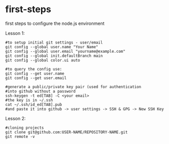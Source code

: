 # first-steps
first steps to configure the node.js environment

Lesson 1:

	#to setup initial git settings - user/email
	git config --global user.name "Your Name"
	git config --global user.email "yourname@example.com"
	git config --global init.defaultBranch main
	git config --global color.ui auto
	
	#to query the config use:
	git config --get user.name
	git config --get user.email

	#generate a public/private key pair (used for authentication
	#into github without a password
	ssh-keygen -t ed[TAB] -C <your email>
	#the key is in ~/.ssh
	cat ~/.ssh/id_ed[TAB].pub
	#and paste it into github -> user settings -> SSH & GPG -> New SSH Key
	
Lesson 2:

	#cloning projects
	git clone git@github.com:USER-NAME/REPOSITORY-NAME.git
	git remote -v
